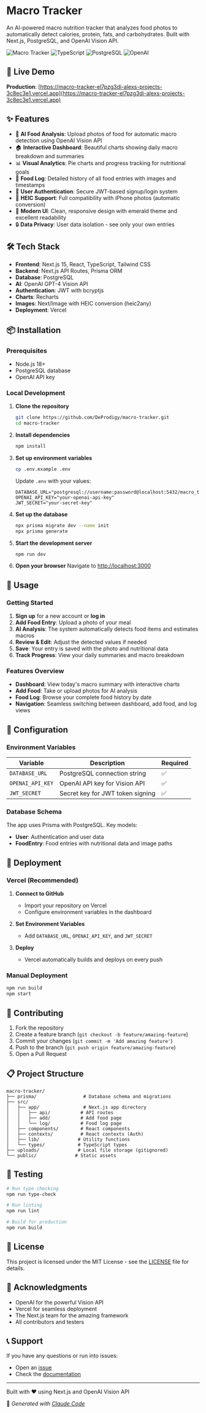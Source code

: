 # Macro Tracker

An AI-powered macro nutrition tracker that analyzes food photos to automatically detect calories, protein, fats, and carbohydrates. Built with Next.js, PostgreSQL, and OpenAI Vision API.

![Macro Tracker](https://img.shields.io/badge/Next.js-15.5.3-black?style=for-the-badge&logo=next.js)
![TypeScript](https://img.shields.io/badge/TypeScript-5.0-blue?style=for-the-badge&logo=typescript)
![PostgreSQL](https://img.shields.io/badge/PostgreSQL-15+-blue?style=for-the-badge&logo=postgresql)
![OpenAI](https://img.shields.io/badge/OpenAI-Vision%20API-412991?style=for-the-badge&logo=openai)

## 🚀 Live Demo

**Production**: [https://macro-tracker-el7pzg3di-alexs-projects-3c8ec3e1.vercel.app](https://macro-tracker-el7pzg3di-alexs-projects-3c8ec3e1.vercel.app)

## ✨ Features

- 📱 **AI Food Analysis**: Upload photos of food for automatic macro detection using OpenAI Vision API
- 🏠 **Interactive Dashboard**: Beautiful charts showing daily macro breakdown and summaries
- 📊 **Visual Analytics**: Pie charts and progress tracking for nutritional goals
- 📝 **Food Log**: Detailed history of all food entries with images and timestamps
- 👤 **User Authentication**: Secure JWT-based signup/login system
- 📱 **HEIC Support**: Full compatibility with iPhone photos (automatic conversion)
- 🎨 **Modern UI**: Clean, responsive design with emerald theme and excellent readability
- 🔒 **Data Privacy**: User data isolation - see only your own entries

## 🛠️ Tech Stack

- **Frontend**: Next.js 15, React, TypeScript, Tailwind CSS
- **Backend**: Next.js API Routes, Prisma ORM
- **Database**: PostgreSQL
- **AI**: OpenAI GPT-4 Vision API
- **Authentication**: JWT with bcryptjs
- **Charts**: Recharts
- **Images**: Next/Image with HEIC conversion (heic2any)
- **Deployment**: Vercel

## 📦 Installation

### Prerequisites

- Node.js 18+
- PostgreSQL database
- OpenAI API key

### Local Development

1. **Clone the repository**
   ```bash
   git clone https://github.com/DeProdigy/macro-tracker.git
   cd macro-tracker
   ```

2. **Install dependencies**
   ```bash
   npm install
   ```

3. **Set up environment variables**
   ```bash
   cp .env.example .env
   ```

   Update `.env` with your values:
   ```
   DATABASE_URL="postgresql://username:password@localhost:5432/macro_tracker"
   OPENAI_API_KEY="your-openai-api-key"
   JWT_SECRET="your-secret-key"
   ```

4. **Set up the database**
   ```bash
   npx prisma migrate dev --name init
   npx prisma generate
   ```

5. **Start the development server**
   ```bash
   npm run dev
   ```

6. **Open your browser**
   Navigate to [http://localhost:3000](http://localhost:3000)

## 🎯 Usage

### Getting Started
1. **Sign up** for a new account or **log in**
2. **Add Food Entry**: Upload a photo of your meal
3. **AI Analysis**: The system automatically detects food items and estimates macros
4. **Review & Edit**: Adjust the detected values if needed
5. **Save**: Your entry is saved with the photo and nutritional data
6. **Track Progress**: View your daily summaries and macro breakdown

### Features Overview
- **Dashboard**: View today's macro summary with interactive charts
- **Add Food**: Take or upload photos for AI analysis
- **Food Log**: Browse your complete food history by date
- **Navigation**: Seamless switching between dashboard, add food, and log views

## 🔧 Configuration

### Environment Variables

| Variable | Description | Required |
|----------|-------------|----------|
| `DATABASE_URL` | PostgreSQL connection string | ✅ |
| `OPENAI_API_KEY` | OpenAI API key for Vision API | ✅ |
| `JWT_SECRET` | Secret key for JWT token signing | ✅ |

### Database Schema

The app uses Prisma with PostgreSQL. Key models:
- **User**: Authentication and user data
- **FoodEntry**: Food entries with nutritional data and image paths

## 🚀 Deployment

### Vercel (Recommended)

1. **Connect to GitHub**
   - Import your repository on Vercel
   - Configure environment variables in the dashboard

2. **Set Environment Variables**
   - Add `DATABASE_URL`, `OPENAI_API_KEY`, and `JWT_SECRET`

3. **Deploy**
   - Vercel automatically builds and deploys on every push

### Manual Deployment

```bash
npm run build
npm start
```

## 🤝 Contributing

1. Fork the repository
2. Create a feature branch (`git checkout -b feature/amazing-feature`)
3. Commit your changes (`git commit -m 'Add amazing feature'`)
4. Push to the branch (`git push origin feature/amazing-feature`)
5. Open a Pull Request

## 📋 Project Structure

```
macro-tracker/
├── prisma/                 # Database schema and migrations
├── src/
│   ├── app/                # Next.js app directory
│   │   ├── api/           # API routes
│   │   ├── add/           # Add food page
│   │   └── log/           # Food log page
│   ├── components/        # React components
│   ├── contexts/          # React contexts (Auth)
│   ├── lib/              # Utility functions
│   └── types/            # TypeScript types
├── uploads/              # Local file storage (gitignored)
└── public/              # Static assets
```

## 🧪 Testing

```bash
# Run type checking
npm run type-check

# Run linting
npm run lint

# Build for production
npm run build
```

## 📄 License

This project is licensed under the MIT License - see the [LICENSE](LICENSE) file for details.

## 🙏 Acknowledgments

- OpenAI for the powerful Vision API
- Vercel for seamless deployment
- The Next.js team for the amazing framework
- All contributors and testers

## 📞 Support

If you have any questions or run into issues:
- Open an [issue](https://github.com/DeProdigy/macro-tracker/issues)
- Check the [documentation](https://github.com/DeProdigy/macro-tracker/wiki)

---

Built with ❤️ using Next.js and OpenAI Vision API

🤖 *Generated with [Claude Code](https://claude.ai/code)*
